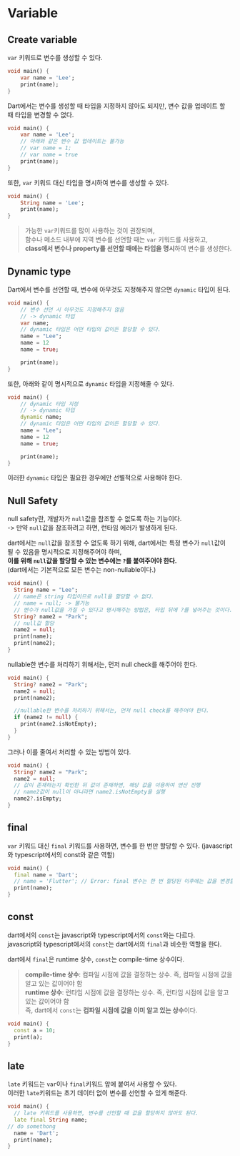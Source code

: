 # Variable

## Create variable
`var` 키워드로 변수를 생성할 수 있다.
```dart
void main() {
    var name = 'Lee';
    print(name);
}
```
Dart에서는 변수를 생성할 때 타입을 지정하지 않아도 되지만, 변수 값을 업데이트 할 때 타입을 변경할 수 없다.
```dart
void main() {
    var name = 'Lee';
    // 아래와 같은 변수 값 업데이트는 불가능
    // var name = 1;
    // var name = true
    print(name);
}
```

또한, `var` 키워드 대신 타입을 명시하여 변수를 생성할 수 있다.
```dart
void main() {
    String name = 'Lee';
    print(name);
}
```
> 가능한 `var`키워드를 많이 사용하는 것이 권장되며,  
> 함수나 메소드 내부에 지역 변수를 선언할 때는 `var` 키워드를 사용하고,  
> **class에서 변수나 property를 선언할 때에는 타입을 명시**하여 변수를 생성한다.  

## Dynamic type
Dart에서 변수를 선언할 때, 변수에 아무것도 지정해주지 않으면 `dynamic` 타입이 된다.
```dart
void main() {
    // 변수 선언 시 아무것도 지정해주지 않음
    // -> dynamic 타입
    var name;
    // dynamic 타입은 어떤 타입의 값이든 할당할 수 있다.
    name = "Lee";
    name = 12
    name = true;

    print(name);
}
```

또한, 아래와 같이 명시적으로 `dynamic` 타입을 지정해줄 수 있다.
```dart
void main() {
    // dynamic 타입 지정
    // -> dynamic 타입
    dynamic name;
    // dynamic 타입은 어떤 타입의 값이든 할당할 수 있다.
    name = "Lee";
    name = 12
    name = true;

    print(name);
}
```

이러한 `dynamic` 타입은 필요한 경우에만 선별적으로 사용해야 한다.


## Null Safety
null safety란, 개발자가 `null`값을 참조할 수 없도록 하는 기능이다.  
-> 만약 `null`값을 참조하려고 하면, 런타임 에러가 발생하게 된다.  

dart에서는 `null`값을 참조할 수 없도록 하기 위해, dart에서는 특정 변수가 `null`값이 될 수 있음을 명시적으로 지정해주어야 하며,  
**이를 위해 `null`값을 할당할 수 있는 변수에는 `?`를 붙여주어야 한다.**  
(dart에서는 기본적으로 모든 변수는 non-nullable이다.)  

```dart
void main() {
  String name = "Lee";
  // name은 string 타입이므로 null을 할당할 수 없다.
  // name = null; -> 불가능
  // 변수가 null값을 가질 수 있다고 명시해주는 방법은, 타입 뒤에 ?를 넣어주는 것이다.
  String? name2 = "Park";
  // null값 할당
  name2 = null;
  print(name);
  print(name2);
}
```

nullable한 변수를 처리하기 위해서는, 먼저 null check를 해주어야 한다.  
```dart
void main() {
  String? name2 = "Park";
  name2 = null;
  print(name2);

  //nullable한 변수를 처리하기 위해서는, 먼저 null check를 해주어야 한다.  
  if (name2 != null) {
    print(name2.isNotEmpty);
  }
}
```
그러나 이를 줄여서 처리할 수 있는 방법이 있다.  
```dart
void main() {
  String? name2 = "Park";
  name2 = null;
  // 값이 존재하는지 확인한 뒤 값이 존재하면, 해당 값을 이용하여 연산 진행
  // name2값이 null이 아니라면 name2.isNotEmpty을 실행
  name2?.isEmpty;
}
```

## final
`var` 키워드 대신 `final` 키워드를 사용하면, 변수를 한 번만 할당할 수 있다. (javascript와 typescript에서의 const와 같은 역할)

```dart
void main() {
  final name = 'Dart';
  // name = 'Flutter'; // Error: final 변수는 한 번 할당된 이후에는 값을 변경할 수 없다.
  print(name);
}
```

## const
dart에서의 `const`는 javascript와 typescript에서의 `const`와는 다르다.  
javascript와 typescript에서의 `const`는 dart에서의 `final`과 비슷한 역할을 한다.  

dart에서 `final`은 runtime 상수, `const`는 compile-time 상수이다.  
> **compile-time 상수**: 컴파일 시점에 값을 결정하는 상수. 즉, 컴파일 시점에 값을 알고 있는 값이어야 함  
> **runtime 상수**: 런타임 시점에 값을 결정하는 상수. 즉, 런타임 시점에 값을 알고 있는 값이어야 함  
즉, dart에서 `const`는 **컴파일 시점에 값을 이미 알고 있는 상수**이다.  


```dart
void main() {
  const a = 10;
  print(a);
}
```

## late
`late` 키워드는 `var`이나 `final`키워드 앞에 붙여서 사용할 수 있다.  
이러한 `late`키워드는 초기 데이터 없이 변수를 선언할 수 있게 해준다.  
```dart
void main() {
  // late 키워드를 사용하면, 변수를 선언할 때 값을 할당하지 않아도 된다.
  late final String name;
// do somethong
  name = 'Dart';
  print(name);
}
```
